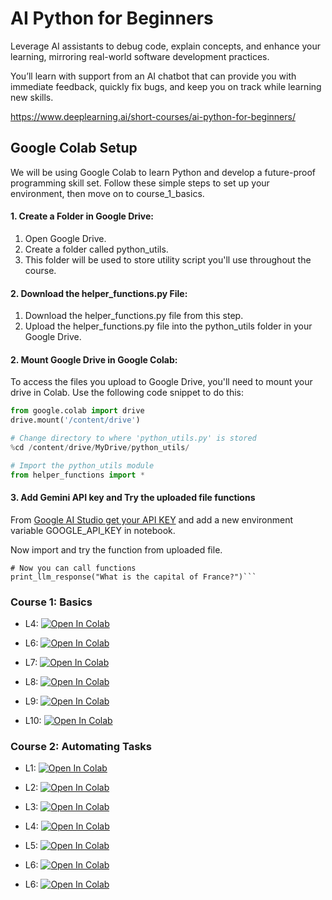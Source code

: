 # AI Python for Beginners

Leverage AI assistants to debug code, explain concepts, and enhance your learning, mirroring real-world software development practices.

You’ll learn with support from an AI chatbot that can provide you with immediate feedback, quickly fix bugs, and keep you on track while learning new skills.

https://www.deeplearning.ai/short-courses/ai-python-for-beginners/

## Google Colab Setup

We will be using Google Colab to learn Python and develop a future-proof programming skill set. Follow these simple steps to set up your environment, then move on to course_1_basics.

#### 1. Create a Folder in Google Drive:

1. Open Google Drive.
2. Create a folder called python_utils.
3. This folder will be used to store utility script you'll use throughout the course.

#### 2. Download the helper_functions.py File:

1. Download the helper_functions.py file from this step.
2. Upload the helper_functions.py file into the python_utils folder in your Google Drive.

#### 2. Mount Google Drive in Google Colab:

To access the files you upload to Google Drive, you'll need to mount your drive in Colab. Use the following code snippet to do this:

```python
from google.colab import drive
drive.mount('/content/drive')

# Change directory to where 'python_utils.py' is stored
%cd /content/drive/MyDrive/python_utils/

# Import the python_utils module
from helper_functions import *
```

#### 3. Add Gemini API key and Try the uploaded file functions

From [Google AI Studio get your API KEY](https://aistudio.google.com/app/apikey) and add a new environment variable GOOGLE_API_KEY in notebook.

Now import and try the function from uploaded file.

````
# Now you can call functions
print_llm_response("What is the capital of France?")```
````

### Course 1: Basics

- L4: [![Open In Colab](https://colab.research.google.com/assets/colab-badge.svg)](https://colab.research.google.com/github/panaversity/learn-cloud-native-modern-ai-python/blob/main/07_natural_language_programming/02_ai_python_for_beginners/course1_basics/Lesson_4/Lesson_4.ipynb)

- L6: [![Open In Colab](https://colab.research.google.com/assets/colab-badge.svg)](https://colab.research.google.com/github/panaversity/learn-cloud-native-modern-ai-python/blob/main/07_natural_language_programming/02_ai_python_for_beginners/course1_basics/Lesson_6/Lesson_6.ipynb)

- L7: [![Open In Colab](https://colab.research.google.com/assets/colab-badge.svg)](https://colab.research.google.com/github/panaversity/learn-cloud-native-modern-ai-python/blob/main/07_natural_language_programming/02_ai_python_for_beginners/course1_basics/Lesson_7/Lesson_7.ipynb)

- L8: [![Open In Colab](https://colab.research.google.com/assets/colab-badge.svg)](https://colab.research.google.com/github/panaversity/learn-cloud-native-modern-ai-python/blob/main/07_natural_language_programming/02_ai_python_for_beginners/course1_basics/Lesson_8/Lesson_8.ipynb)

- L9: [![Open In Colab](https://colab.research.google.com/assets/colab-badge.svg)](https://colab.research.google.com/github/panaversity/learn-cloud-native-modern-ai-python/blob/main/07_natural_language_programming/02_ai_python_for_beginners/course1_basics/Lesson_9/Lesson_9.ipynb)

- L10: [![Open In Colab](https://colab.research.google.com/assets/colab-badge.svg)](https://colab.research.google.com/github/panaversity/learn-cloud-native-modern-ai-python/blob/main/07_natural_language_programming/02_ai_python_for_beginners/course1_basics/Lesson_10/Lesson_10.ipynb)

### Course 2: Automating Tasks

- L1: [![Open In Colab](https://colab.research.google.com/assets/colab-badge.svg)](https://colab.research.google.com/github/panaversity/learn-cloud-native-modern-ai-python/blob/main/07_natural_language_programming/02_ai_python_for_beginners/course2_automating_tasks/Lesson_1/Lesson_1.ipynb)

- L2: [![Open In Colab](https://colab.research.google.com/assets/colab-badge.svg)](https://colab.research.google.com/github/panaversity/learn-cloud-native-modern-ai-python/blob/main/07_natural_language_programming/02_ai_python_for_beginners/course2_automating_tasks/Lesson_2/Lesson_2.ipynb)

- L3: [![Open In Colab](https://colab.research.google.com/assets/colab-badge.svg)](https://colab.research.google.com/github/panaversity/learn-cloud-native-modern-ai-python/blob/main/07_natural_language_programming/02_ai_python_for_beginners/course2_automating_tasks/Lesson_3/Lesson_3.ipynb)

- L4: [![Open In Colab](https://colab.research.google.com/assets/colab-badge.svg)](https://colab.research.google.com/github/panaversity/learn-cloud-native-modern-ai-python/blob/main/07_natural_language_programming/02_ai_python_for_beginners/course2_automating_tasks/Lesson_4/Lesson_4.ipynb)

- L5: [![Open In Colab](https://colab.research.google.com/assets/colab-badge.svg)](https://colab.research.google.com/github/panaversity/learn-cloud-native-modern-ai-python/blob/main/07_natural_language_programming/02_ai_python_for_beginners/course2_automating_tasks/Lesson_5/Lesson_5.ipynb)

- L6: [![Open In Colab](https://colab.research.google.com/assets/colab-badge.svg)](https://colab.research.google.com/github/panaversity/learn-cloud-native-modern-ai-python/blob/main/07_natural_language_programming/02_ai_python_for_beginners/course2_automating_tasks/Lesson_6/Lesson_6.ipynb)

- L6: [![Open In Colab](https://colab.research.google.com/assets/colab-badge.svg)](https://colab.research.google.com/github/panaversity/learn-cloud-native-modern-ai-python/blob/main/07_natural_language_programming/02_ai_python_for_beginners/course2_automating_tasks/Lesson_7/Lesson_7.ipynb)

